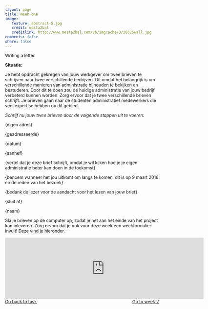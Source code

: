 ```yaml
---
layout: page 
title: Week one 
image: 
   feature: abstract-5.jpg
   credit: mosta2bal
   creditlink: http://www.mosta2bal.com/vb/imgcache/3/28525wall.jpg
comments: false
share: false
---
```

Writing a letter 

<b>Situatie:</b>

Je hebt opdracht gekregen van jouw werkgever om twee brieven te schrijven naar twee verschillende bedrijven. Dit omdat het belangrijk is om verschillende manieren van administratie bijhouden te bekijken en bestuderen. Door dit te doen zou de huidige administratie van jouw bedrijf verbeterd kunnen worden. Zorg ervoor dat je twee verschillende brieven schrijft. Je brieven gaan naar de studenten administratief medewerkers die veel expertise hebben op dit gebied.

<i>Schrijf nu jouw twee brieven door de volgende stappen uit te voeren:</i>

{eigen adres}

{geadresseerde}

{datum}

{aanhef}

{vertel dat je deze brief schrijft, omdat je wil kijken hoe je je eigen administratie beter kan doen in de toekomst}

{benoem wanneer het jou uitkomt om langs te komen, dit is op 9 maart 2016 en de reden van het bezoek}

{bedank de lezer voor de aandacht voor het lezen van jouw brief}

{sluit af}

{naam} 


Sla je brieven op de computer op, zodat je het aan het einde van het project kan inleveren. Zorg ervoor dat je ook voor deze week een weekformulier invult! Deze vind je hieronder.


<iframe src="https://drive.google.com/embeddedfolderview?id=0BycjBNS3AKDWM2VweUJVS1pBc1U#list" width="650" height="200" frameborder="0"></iframe>


<div style="float: left"> 
<a href="{{ site.url }}/leisure-hospitality/project/task/" class="btn">Go back to task</a>
</div>

<div style="float: right"> 
<a href="{{ site.url }}/leisure-hospitality/project/week-2/" class="btn">Go to week 2</a>
</div>
